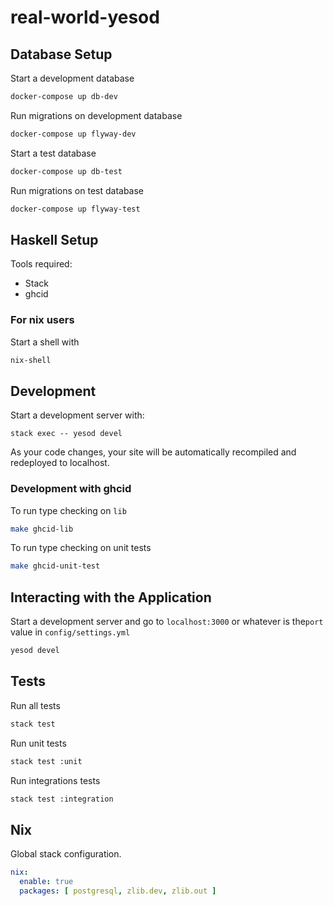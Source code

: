 # real-world-yesod

## Database Setup
Start a development database
``` sh
docker-compose up db-dev
```
Run migrations on development database

``` sh
docker-compose up flyway-dev
```
Start a test database

``` sh
docker-compose up db-test
```
Run migrations on test database

``` sh
docker-compose up flyway-test
```

## Haskell Setup
Tools required:
* Stack
* ghcid

### For nix users
Start a shell with
``` sh
nix-shell
```

## Development

Start a development server with:

```
stack exec -- yesod devel
```

As your code changes, your site will be automatically recompiled and redeployed to localhost.

### Development with ghcid
To run type checking on `lib`

``` sh
make ghcid-lib
```

To run type checking on unit tests

``` sh
make ghcid-unit-test
```
## Interacting with the Application
Start a development server and go to `localhost:3000` or whatever is the`port` value in `config/settings.yml`
``` sh
yesod devel
```

## Tests
Run all tests
``` sh
stack test
```
Run unit tests

``` sh
stack test :unit
```
Run integrations tests

``` sh
stack test :integration
```

## Nix
Global stack configuration.

``` yaml
nix:
  enable: true
  packages: [ postgresql, zlib.dev, zlib.out ]
```

